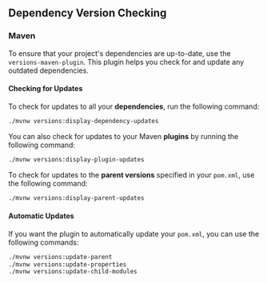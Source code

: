 ## Dependency Version Checking

### Maven

To ensure that your project's dependencies are up-to-date, use the `versions-maven-plugin`. This plugin helps you check for and update any outdated dependencies.

#### Checking for Updates

To check for updates to all your **dependencies**, run the following command:

```sh
./mvnw versions:display-dependency-updates
```

You can also check for updates to your Maven **plugins** by running the following command:

```sh
./mvnw versions:display-plugin-updates
```

To check for updates to the **parent versions** specified in your `pom.xml`, use the following command:

```sh
./mvnw versions:display-parent-updates
```

#### Automatic Updates
If you want the plugin to automatically update your `pom.xml`, you can use the following commands:

```sh
./mvnw versions:update-parent
./mvnw versions:update-properties
./mvnw versions:update-child-modules
```